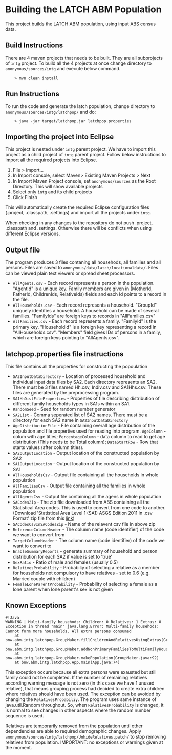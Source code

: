 # Building the LATCH ABM Population 

This project builds the LATCH ABM population, using input ABS census data.

## Build Instructions

There are 4 maven projects that needs to be built. They are all subprojects of `intg` project. To build all the 4 projects at once change directory to `anonymous/sources/intg` and execute below command.

        > mvn clean install

## Run Instructions

To run the code and generate the latch population, change directory to `anonymous/sources/intg/latchpop/` and do:

        > java -jar target/latchpop.jar latchpop.properties

## Importing the project into Eclipse

This project is nested under `intg` parent project. We have to import this project as a child project of `intg` parent project. Follow below instructions to import all the required projects into Eclipse.

   1. File > Import...
   2. In Import console, select Maven> Existing Maven Projects > Next
   3. In Import Maven Project console, set `anonymous/sources` as the Root Directory. This will show available projects
   4. Select only `intg` and its child projects
   5. Click Finish
  
This will automatically create the required Eclipse configuration files (.project, .classpath, .settings) and import all the projects under `intg`.

When checking in any changes to the repository do not push .project, .classpath and .settings. Otherwise there will be conflicts when using different Eclipse versions.

## Output file

The program produces 3 files contaning all househods, all families and all persons. Files are saved to `anonymous/data/latch/locationaldata/`. Files can be viewed plain text viewers or spread sheet processors.

  * `AllAgents.csv` -  Each record represents a person in the population. "AgentId" is a unique key. Family members are given in (MotherId, FatherId, ChildrenIds, RelativeIds) fields and each Id points to a record in the file.
  * `AllHouseholds.csv` - Each record represents a household. "GroupId" uniquely identifies a household. A household can be made of several families. "FamilyIds" are foreign keys to records in "AllFamilies.csv"
  * `AllFamilies.csv` - Each record represents a family. "FamilyId" is the primary key. "HouseholdId" is a foreign key representing a record in "AllHouseholds.csv". "Members" field gives IDs of persons in a family, which are foreign keys pointing to "AllAgents.csv".

## latchpop.properties file instructions

This file contains all the properties for constructing the popoulation

* `SA2InputDataDirectory` -  Location of processed household and individual input data files by SA2. Each directory represents an SA2. There must be 3 files named Hh.csv, Indiv.csv and SA1Hhs.csv. These files are generated by the preprocessing program.
* `SA1HhDistFileProperties` - Properties of file describing distribution of different family households types in SA1s within an SA1.
* `RandomSeed` - Seed for random number generator
* `SA2List` - Comma seperated list of SA2 names. There must be a directory for each SA2 name in `SA2InputDataDirectory`
* `AgeDistributionFile` - File containing overall age distribution of the population and file properties used for reading into program. `AgeColumn` -  colum with age titles; `PercentageColumn` - data column to read to get age distribution (This needs to be Total column); `DataStartRow` - Row that starts values (after column titles).
* `SA2OutputLocation` - Output location of the constructed population by SA2
* `SA1OutputLocation` - Output location of the constructed population by SA1
* `AllHouseholdsCsv` - Output file containing all the households in whole population
* `AllFamiliesCsv` - Output file containing all the families in whole population
* `AllAgentsCsv` - Output file containing all the agens in whole population
* `SACodesZip` - The zip file downloaded from ABS containing all the Statistical Area codes. This is used to convert from one code to another. (Download 'Statistical Area Level 1 (SA1) ASGS Edition 2011 in .csv Format' zip file from this [link](http://www.abs.gov.au/AUSSTATS/abs@.nsf/DetailsPage/1270.0.55.001July%202011))
* `SACodesCsvInSACodesZip` - Name of the relavent csv file in above zip
* `ReferenceColumnHeader` - The column name (code identifier) of the code we want to convert from
* `TargetColumnHeader` - The column name (code identifier) of the code we want to convert to
* `EnableSummaryReports` - generate summary of household and person distribution for each SA2 if value is set to 'true'
* `SexRatio` -  Ratio of male and females (usually 0.5)
* `RelativesProbability` - Probabiliy of selecting a relative as a member for households not compulsory to have relatives - set to 0.6 (e.g. Married couple with children)
* `FemaleLoneParentProbability` - Probability of selecting a female as a lone parent when lone parent's sex is not given

## Known Exceptions

```
#!Java
WARNING | Multi-family househods: Children: 0 Relatives: 1 Extras: 0
Exception in thread "main" java.lang.Error: Multi-family househods: Cannot form more households. All extra persons consumed
	at bnw.abm.intg.latchpop.GroupMaker.fillChildrenAndRelativesUsingExtras(GroupMaker.java:717)
	at bnw.abm.intg.latchpop.GroupMaker.addNonPrimaryFamiliesToMultiFamilyHousehold(GroupMaker.java:575)
	at bnw.abm.intg.latchpop.GroupMaker.makePopulation(GroupMaker.java:92)
	at bnw.abm.intg.latchpop.App.main(App.java:74)
```
This exception occurs because all extra persons were exausted but still family could not be completed. If the number of remaining relatives according warning message is not zero (in this case we have 1 unused relative), that means grouping process had decided to create extra children where relatives should have been used. The exception can be avoided by changing the `RelativesProbabiliy`. The program uses same instance of java.util.Random throughout. So, when `RelativesProbability` is changed, it is normal to see changes in other aspects where the random number sequence is used.

Relatives are temporarily removed from the population until other dependencies are able to required demographic changes. Apply `anonymous/sources/intg/latchpop/UnhideRelatives.patch/` to stop removing relatives from population. IMPORTANT: no exceptions or warnings given at the moment.
